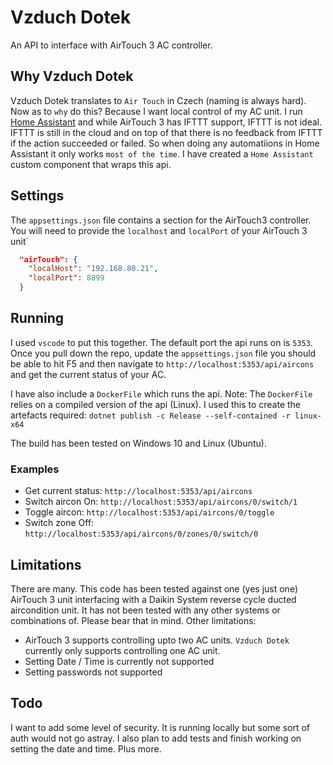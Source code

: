 # Vzduch Dotek

An API to interface with AirTouch 3 AC controller.

## Why Vzduch Dotek

Vzduch Dotek translates to `Air Touch` in Czech (naming is always hard). Now as to `why` do this? Because I want local control of my AC unit. I run [Home Assistant](https://github.com/home-assistant) and while AirTouch 3 has IFTTT support, IFTTT is not ideal. IFTTT is still in the cloud and on top of that there is no feedback from IFTTT if the action succeeded or failed. So when doing any automatiions in Home Assistant it only works `most of the time`. I have created a `Home Assistant` custom component that wraps this api.

## Settings

The `appsettings.json` file contains a section for the AirTouch3 controller. You will need to provide the `localhost` and `localPort` of your AirTouch 3 unit`

```json
  "airTouch": {
    "localHost": "192.168.80.21",
    "localPort": 8899
  }
```

## Running

I used `vscode` to put this together. The default port the api runs on is `5353`. Once you pull down the repo, update the `appsettings.json` file you should be able to hit F5 and then navigate to `http://localhost:5353/api/aircons` and get the current status of your AC.

I have also include a `DockerFile` which runs the api. Note: The `DockerFile` relies on a compiled version of the api (Linux). I used this to create the artefacts required: `dotnet publish -c Release --self-contained -r linux-x64`

The build has been tested on Windows 10 and Linux (Ubuntu).

### Examples

* Get current status: `http://localhost:5353/api/aircons`
* Switch aircon On: `http://localhost:5353/api/aircons/0/switch/1`
* Toggle aircon: `http://localhost:5353/api/aircons/0/toggle`
* Switch zone Off: `http://localhost:5353/api/aircons/0/zones/0/switch/0`

## Limitations

There are many. This code has been tested against one (yes just one) AirTouch 3 unit interfacing with a Daikin System reverse cycle ducted aircondition unit. It has not been tested with any other systems or combinations of. Please bear that in mind. Other limitations:
* AirTouch 3 supports controlling upto two AC units. `Vzduch Dotek` currently only supports controlling one AC unit.  
* Setting Date / Time is currently not supported
* Setting passwords not supported

## Todo

I want to add some level of security. It is running locally but some sort of auth would not go astray. I also plan to add tests and finish working on setting the date and time. Plus more.
